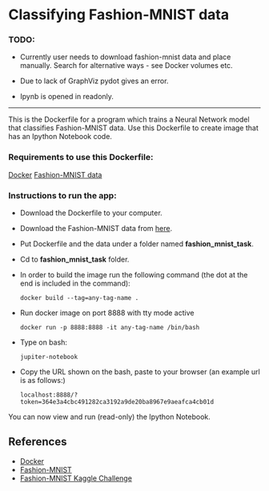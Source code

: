 # Classifying Fashion-MNIST data

### TODO:

- Currently user needs to download fashion-mnist data and place manually. Search for alternative ways - see Docker volumes etc.

- Due to lack of GraphViz pydot gives an error.

- Ipynb is opened in readonly.

---

This is the Dockerfile for a program which trains a Neural Network model that classifies Fashion-MNIST data. 
Use this Dockerfile to create image that has an Ipython Notebook code.

### Requirements to use this Dockerfile:

[Docker](https://www.docker.com/)
[Fashion-MNIST data](https://www.kaggle.com/zalando-research/fashionmnist)

### Instructions to run the app:

- Download the Dockerfile to your computer.
- Download the Fashion-MNIST data from [here](https://www.kaggle.com/zalando-research/fashionmnist).
- Put Dockerfile and the data under a folder named **fashion_mnist_task**.
- Cd to **fashion_mnist_task** folder.
- In order to build the image run the following command (the dot at the end is included in the command): 

      docker build --tag=any-tag-name .

- Run docker image on port 8888 with tty mode active

      docker run -p 8888:8888 -it any-tag-name /bin/bash
      
- Type on bash:

      jupiter-notebook

- Copy the URL shown on the bash, paste to your browser (an example url is as follows:)

      localhost:8888/?token=364e3a4cbc491282ca3192a9de20ba8967e9aeafca4cb01d

You can now view and run (read-only) the Ipython Notebook.

## References
- [Docker](https://www.docker.com/)
- [Fashion-MNIST](https://research.zalando.com/welcome/mission/research-projects/fashion-mnist/)
- [Fashion-MNIST Kaggle Challenge](https://www.kaggle.com/zalando-research/fashionmnist)


